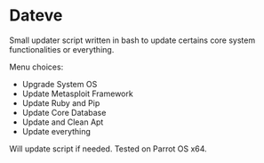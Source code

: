 # Dateve
Small updater script written in bash to update certains core system functionalities or everything.

Menu choices:
+ Upgrade System OS
+ Update Metasploit Framework
+ Update Ruby and Pip
+ Update Core Database
+ Update and Clean Apt
+ Update everything

Will update script if needed. Tested on Parrot OS x64.
